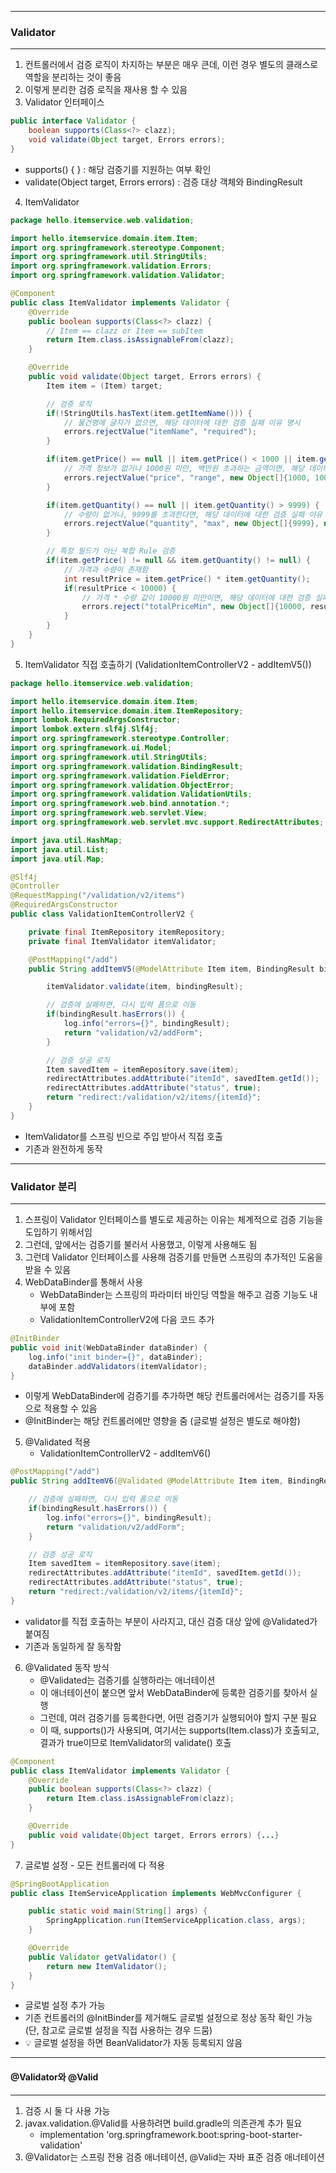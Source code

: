 -----
### Validator
-----
1. 컨트롤러에서 검증 로직이 차지하는 부분은 매우 큰데, 이런 경우 별도의 클래스로 역할을 분리하는 것이 좋음
2. 이렇게 분리한 검증 로직을 재사용 할 수 있음
3. Validator 인터페이스
```java
public interface Validator {
    boolean supports(Class<?> clazz);
    void validate(Object target, Errors errors); 
}
```
  - supports() { } : 해당 검증기를 지원하는 여부 확인
  - validate(Object target, Errors errors) : 검증 대상 객체와 BindingResult
    
4. ItemValidator
```java
package hello.itemservice.web.validation;

import hello.itemservice.domain.item.Item;
import org.springframework.stereotype.Component;
import org.springframework.util.StringUtils;
import org.springframework.validation.Errors;
import org.springframework.validation.Validator;

@Component
public class ItemValidator implements Validator {
    @Override
    public boolean supports(Class<?> clazz) {
        // Item == clazz or Item == subItem
        return Item.class.isAssignableFrom(clazz);
    }

    @Override
    public void validate(Object target, Errors errors) {
        Item item = (Item) target;

        // 검증 로직
        if(!StringUtils.hasText(item.getItemName())) {
            // 물건명에 글자가 없으면, 해당 데이터에 대한 검증 실패 이유 명시
            errors.rejectValue("itemName", "required");
        }

        if(item.getPrice() == null || item.getPrice() < 1000 || item.getPrice() > 1000000) {
            // 가격 정보가 없거나 1000원 미만, 백만원 초과하는 금액이면, 해당 데이터에 대한 검증 실패 이유 명시
            errors.rejectValue("price", "range", new Object[]{1000, 1000000}, null);
        }

        if(item.getQuantity() == null || item.getQuantity() > 9999) {
            // 수량이 없거나, 9999를 초과한다면, 해당 데이터에 대한 검증 실패 이유 명시
            errors.rejectValue("quantity", "max", new Object[]{9999}, null);
        }

        // 특정 필드가 아닌 복합 Rule 검증
        if(item.getPrice() != null && item.getQuantity() != null) {
            // 가격과 수량이 존재함
            int resultPrice = item.getPrice() * item.getQuantity();
            if(resultPrice < 10000) {
                // 가격 * 수량 값이 10000원 미만이면, 해당 데이터에 대한 검증 실패 이유 명시
                errors.reject("totalPriceMin", new Object[]{10000, resultPrice}, null);
            }
        }
    }
}
```

5. ItemValidator 직접 호출하기 (ValidationItemControllerV2 - addItemV5())
```java
package hello.itemservice.web.validation;

import hello.itemservice.domain.item.Item;
import hello.itemservice.domain.item.ItemRepository;
import lombok.RequiredArgsConstructor;
import lombok.extern.slf4j.Slf4j;
import org.springframework.stereotype.Controller;
import org.springframework.ui.Model;
import org.springframework.util.StringUtils;
import org.springframework.validation.BindingResult;
import org.springframework.validation.FieldError;
import org.springframework.validation.ObjectError;
import org.springframework.validation.ValidationUtils;
import org.springframework.web.bind.annotation.*;
import org.springframework.web.servlet.View;
import org.springframework.web.servlet.mvc.support.RedirectAttributes;

import java.util.HashMap;
import java.util.List;
import java.util.Map;

@Slf4j
@Controller
@RequestMapping("/validation/v2/items")
@RequiredArgsConstructor
public class ValidationItemControllerV2 {

    private final ItemRepository itemRepository;
    private final ItemValidator itemValidator;

    @PostMapping("/add")
    public String addItemV5(@ModelAttribute Item item, BindingResult bindingResult, RedirectAttributes redirectAttributes, Model model) {

        itemValidator.validate(item, bindingResult);

        // 검증에 실패하면, 다시 입력 폼으로 이동
        if(bindingResult.hasErrors()) {
            log.info("errors={}", bindingResult);
            return "validation/v2/addForm";
        }

        // 검증 성공 로직
        Item savedItem = itemRepository.save(item);
        redirectAttributes.addAttribute("itemId", savedItem.getId());
        redirectAttributes.addAttribute("status", true);
        return "redirect:/validation/v2/items/{itemId}";
    }
}
```
  - ItemValidator를 스프링 빈으로 주입 받아서 직접 호출
  - 기존과 완전하게 동작

-----
### Validator 분리
-----
1. 스프링이 Validator 인터페이스를 별도로 제공하는 이유는 체계적으로 검증 기능을 도입하기 위해서임
2. 그런데, 앞에서는 검증기를 불러서 사용했고, 이렇게 사용해도 됨
3. 그런데 Validator 인터페이스를 사용해 검증기를 만들면 스프링의 추가적인 도움을 받을 수 있음
4. WebDataBinder를 통해서 사용
   - WebDataBinder는 스프링의 파라미터 바인딩 역할을 해주고 검증 기능도 내부에 포함
   - ValidationItemControllerV2에 다음 코드 추가
```java
@InitBinder
public void init(WebDataBinder dataBinder) {
    log.info("init binder={}", dataBinder);
    dataBinder.addValidators(itemValidator);
}
```
  - 이렇게 WebDataBinder에 검증기를 추가하면 해당 컨트롤러에서는 검증기를 자동으로 적용할 수 있음
  - @InitBinder는 해당 컨트롤러에만 영향을 줌 (글로벌 설정은 별도로 해야함)

5. @Validated 적용
   - ValidationItemControllerV2 - addItemV6()
```java
@PostMapping("/add")
public String addItemV6(@Validated @ModelAttribute Item item, BindingResult bindingResult, RedirectAttributes redirectAttributes) {

    // 검증에 실패하면, 다시 입력 폼으로 이동
    if(bindingResult.hasErrors()) {
        log.info("errors={}", bindingResult);
        return "validation/v2/addForm";
    }

    // 검증 성공 로직
    Item savedItem = itemRepository.save(item);
    redirectAttributes.addAttribute("itemId", savedItem.getId());
    redirectAttributes.addAttribute("status", true);
    return "redirect:/validation/v2/items/{itemId}";
}
```
  - validator를 직접 호출하는 부분이 사라지고, 대신 검증 대상 앞에 @Validated가 붙여짐
  - 기존과 동일하게 잘 동작함

6. @Validated 동작 방식
   - @Validated는 검증기를 실행하라는 애너테이션
   - 이 애너테이션이 붙으면 앞서 WebDataBinder에 등록한 검증기를 찾아서 실행
   - 그런데, 여러 검증기를 등록한다면, 어떤 검증기가 실행되어야 할지 구분 필요
   - 이 때, supports()가 사용되며, 여기서는 supports(Item.class)가 호출되고, 결과가 true이므로 ItemValidator의 validate() 호출
```java
@Component
public class ItemValidator implements Validator { 
    @Override
    public boolean supports(Class<?> clazz) { 
        return Item.class.isAssignableFrom(clazz);
    }

    @Override
    public void validate(Object target, Errors errors) {...}
}
```

7. 글로벌 설정 - 모든 컨트롤러에 다 적용
```java
@SpringBootApplication
public class ItemServiceApplication implements WebMvcConfigurer {

    public static void main(String[] args) {
        SpringApplication.run(ItemServiceApplication.class, args);
    }

    @Override
    public Validator getValidator() { 
        return new ItemValidator();
    } 
}
```
  - 글로벌 설정 추가 가능
  - 기존 컨트롤러의 @InitBinder를 제거해도 글로벌 설정으로 정상 동작 확인 가능 (단, 참고로 글로벌 설정을 직접 사용하는 경우 드뭄)
  - 💡 글로벌 설정을 하면 BeanValidator가 자동 등록되지 않음

-----
#### @Validator와 @Valid
-----
1. 검증 시 둘 다 사용 가능
2. javax.validation.@Valid를 사용하려면 build.gradle의 의존관계 추가 필요
   - implementation 'org.springframework.boot:spring-boot-starter-validation'
3. @Validator는 스프링 전용 검증 애너테이션, @Valid는 자바 표준 검증 애너테이션
